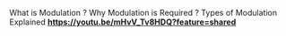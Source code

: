 What is Modulation ? Why Modulation is Required ? Types of Modulation Explained     <b>         https://youtu.be/mHvV_Tv8HDQ?feature=shared
